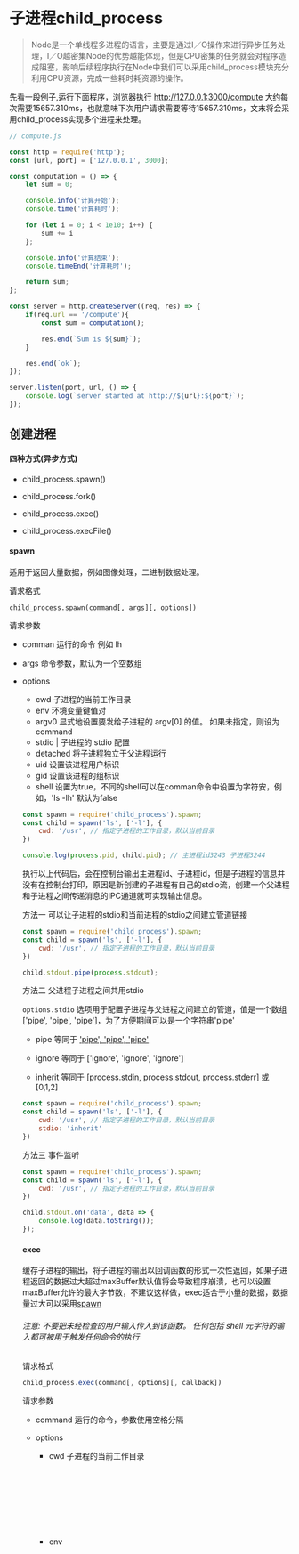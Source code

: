 # 子进程child_process

> Node是一个单线程多进程的语言，主要是通过I／O操作来进行异步任务处理，I／O越密集Node的优势越能体现，但是CPU密集的任务就会对程序造成阻塞，影响后续程序执行在Node中我们可以采用child_process模块充分利用CPU资源，完成一些耗时耗资源的操作。



先看一段例子,运行下面程序，浏览器执行 http://127.0.0.1:3000/compute 大约每次需要15657.310ms，也就意味下次用户请求需要等待15657.310ms，文末将会采用child_process实现多个进程来处理。

```js
// compute.js

const http = require('http');
const [url, port] = ['127.0.0.1', 3000];

const computation = () => {
    let sum = 0;

    console.info('计算开始');
    console.time('计算耗时');

    for (let i = 0; i < 1e10; i++) {
        sum += i
    };

    console.info('计算结束');
    console.timeEnd('计算耗时');

    return sum;
};

const server = http.createServer((req, res) => {
    if(req.url == '/compute'){
        const sum = computation();

        res.end(`Sum is ${sum}`);
    }

    res.end(`ok`);
});

server.listen(port, url, () => {
    console.log(`server started at http://${url}:${port}`);
});
```

## 创建进程

#### 四种方式(异步方式)

* child_process.spawn()

* child_process.fork()

* child_process.exec()

* child_process.execFile()

#### spawn

适用于返回大量数据，例如图像处理，二进制数据处理。

请求格式

```
child_process.spawn(command[, args][, options])
```

请求参数

* comman <String> 运行的命令 例如 lh

* args <Array> 命令参数，默认为一个空数组 

* options <Object>
    * cwd <string> 子进程的当前工作目录
    * env <string> 环境变量键值对
    * argv0 <string> 显式地设置要发给子进程的 argv[0] 的值。 如果未指定，则设为 command
    * stdio <array> | <string> 子进程的 stdio 配置
    * detached <boolean> 将子进程独立于父进程运行
    * uid <number> 设置该进程用户标识
    * gid <number> 设置该进程的组标识
    * shell <boolean> 设置为true，不同的shell可以在comman命令中设置为字符安，例如，'ls -lh' 默认为false


```js
const spawn = require('child_process').spawn;
const child = spawn('ls', ['-l'], { 
    cwd: '/usr', // 指定子进程的工作目录，默认当前目录
})

console.log(process.pid, child.pid); // 主进程id3243 子进程3244
```

执行以上代码后，会在控制台输出主进程id、子进程id，但是子进程的信息并没有在控制台打印，原因是新创建的子进程有自己的stdio流，创建一个父进程和子进程之间传递消息的IPC通道就可实现输出信息。

方法一 可以让子进程的stdio和当前进程的stdio之间建立管道链接

```js
const spawn = require('child_process').spawn;
const child = spawn('ls', ['-l'], { 
    cwd: '/usr', // 指定子进程的工作目录，默认当前目录
})

child.stdout.pipe(process.stdout);
```

方法二 父进程子进程之间共用stdio

``` options.stdio ``` 选项用于配置子进程与父进程之间建立的管道，值是一个数组['pipe', 'pipe', 'pipe']，为了方便期间可以是一个字符串'pipe'

* pipe 等同于 ['pipe', 'pipe', 'pipe'](默认)

* ignore 等同于 ['ignore', 'ignore', 'ignore']

* inherit 等同于 [process.stdin, process.stdout, process.stderr] 或 [0,1,2]

```js
const spawn = require('child_process').spawn;
const child = spawn('ls', ['-l'], { 
    cwd: '/usr', // 指定子进程的工作目录，默认当前目录
    stdio: 'inherit'
})
```

方法三 事件监听

```js
const spawn = require('child_process').spawn;
const child = spawn('ls', ['-l'], { 
    cwd: '/usr', // 指定子进程的工作目录，默认当前目录
})

child.stdout.on('data', data => {
    console.log(data.toString());
});
```

#### exec

缓存子进程的输出，将子进程的输出以回调函数的形式一次性返回，如果子进程返回的数据过大超过maxBuffer默认值将会导致程序崩溃，也可以设置maxBuffer允许的最大字节数，不建议这样做，exec适合于小量的数据，数据量过大可以采用[spawn](#spawn)

###### 注意: 不要把未经检查的用户输入传入到该函数。 任何包括 shell 元字符的输入都可被用于触发任何命令的执行

请求格式

```js
child_process.exec(command[, options][, callback])
```

请求参数

* command <String> 运行的命令，参数使用空格分隔

* options <Object>
    * cwd <string> 子进程的当前工作目录
    * env <Object> 环境变量键值对
    * encoding <string> 默认为 'utf8'
    * shell <string> 执行命令的 shell。在 UNIX 上默认为 '/bin/sh'，在 Windows 上默认为 process.env.ComSpec
    * timeout <number> 默认为 0
    * maxBuffer <number> stdout 或 stderr 允许的最大字节数。默认为 200*1024。如果超过限制，则子进程会被终止
    * killSignal <string> | <integer> 默认为 'SIGTERM'，如果 timeout 大于 0，当子进程运行超过 timeout 毫秒时，父进程就会发送由 killSignal 属性标识的信号
    * uid <number> 设置进程的用户标识
    * gid <number> 设置进程的组标识
    * windowsHide <boolean> 隐藏子进程的控制台窗口，常用于 Windows 系统。默认为 false
* callback <Function> 回调函数
    * error <Error> 错误信息 成功时error是null，当失败时，返回一个Error实例
    * stdout <string> | <Buffer>
    * stderr <string> | <Buffer>


```js
const exec = require('child_process').exec;

exec(`cat ${__dirname}/test.txt`, {
    cwd: __dirname,
    env: {
        NODE_ENV: 'development'
    },
}, (error, stdout, stderr) => {
    console.log({
        error,
        stdout,
        stderr
    })

     /**
     *
     * {
     *  error: null,
     *  stdout: 'test数据test数据test数据test数据test数据test数据test数据test数据test数据test数据test数据test数据',
     *  stderr: '' 
     * }
     */
})
```

#### execFile

child_process.execFile() 函数类似 child_process.exec()，区别是不能通过shell来执行，不支持像 I/O 重定向和文件查找这样的行为

请求方法

```js
child_process.execFile(file[, args][, options][, callback])
```

请求参数同child_process.exec

```js
const execFile = require('child_process').execFile;

execFile(`node`, ['-v'], (error, stdout, stderr) => {
    console.log({
        error,
        stdout,
        stderr
    })

    // { error: null, stdout: 'v8.5.0\n', stderr: '' }
})
```

#### fork

child_process.fork() 方法是 child_process.spawn() 的一个特殊情况，专门用于衍生新的 Node.js 进程。衍生的 Node.js 子进程与两者之间建立的 IPC 通信信道的异常是独立于父进程的。 每个进程都有自己的内存，使用自己的 V8 实例。 由于需要额外的资源分配，因此不推荐衍生大量的 Node.js 进程。

请求方法

```
child_process.fork(modulePath[, args][, options])
```

请求参数

* modulePath <String> 要在子进程中运行的模块
* args <Array> 字符串参数列表
* options <Object>
    * cwd <string> 子进程的当前工作目录
    * env <Object> 环境变量键值对
    * execPath <string> 用来创建子进程的执行路径
    * execArgv <Array> 要传给执行路径的字符串参数列表。默认为 process.execArgv
    * silent <boolean> 如果为 true，则子进程中的 stdin、 stdout 和 stderr 会被导流到父进程中，否则它们会继承自父进程，默认false
    * stdio <Array> | <string> 详见 child_process.spawn() 的 stdio。 当提供了该选项，则它会覆盖 silent。 如果使用了数组变量，则该数组必须包含一个值为 'ipc' 的子项，否则会抛出错误。 例如 [0, 1, 2, 'ipc']
    * windowsVerbatimArguments <boolean> 决定在Windows系统下是否使用转义参数。 在Linux平台下会自动忽略。默认值: fals
    * uid <number> 设置该进程的用户标识
    * gid <number> 设置该进程的组标识
* 返回 <ChildProcess>


创建parent_process.js


```js
const fork = require('child_process').fork;
const child = fork('./child_fork.js');

console.log('process.pid: ', process.pid, ' child.pid: ', child.pid); // process.pid:  12236  child.pid:  12237

child.on('message', function(msg){
    console.log('parent get message: ' + JSON.stringify(msg)); // parent get message: {"key":"child value "}
});

child.send({key: 'parent value'});
```

创建child_process.js

```js
console.log('child.pid: ' + process.pid); // child.pid: 12237

process.on('message', function(msg){
    console.log('child get message: ' + JSON.stringify(msg)); // child get message: {"key":"parent value"}
});

setTimeout(function() {
    process.send({key: `child value `})
}, 2000)
```